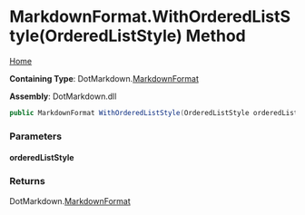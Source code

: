 <a name="_top"></a>

# MarkdownFormat\.WithOrderedListStyle\(OrderedListStyle\) Method

[Home](../../../README.md#_top)

**Containing Type**: DotMarkdown\.[MarkdownFormat](../README.md#_top)

**Assembly**: DotMarkdown\.dll

```csharp
public MarkdownFormat WithOrderedListStyle(OrderedListStyle orderedListStyle)
```

### Parameters

#### orderedListStyle

### Returns

DotMarkdown\.[MarkdownFormat](../README.md#_top)


